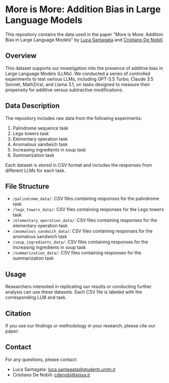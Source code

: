 # More is More: Addition Bias in Large Language Models

This repository contains the data used in the paper "More is More: Addition Bias in Large Language Models" by [Luca Santagata](https://www.linkedin.com/in/luca-santagata-b06501147/) and [Cristiano De Nobili](https://denocris.com/).

## Overview

This dataset supports our investigation into the presence of additive bias in Large Language Models (LLMs). We conducted a series of controlled experiments to test various LLMs, including GPT-3.5 Turbo, Claude 3.5 Sonnet, MathΣtral, and Llama 3.1, on tasks designed to measure their propensity for additive versus subtractive modifications.

## Data Description

The repository includes raw data from the following experiments:

1. Palindrome sequence task
2. Lego towers task
3. Elementary operation task
4. Anomalous sandwich task
5. Increasing ingredients in soup task
6. Summarization task

Each dataset is stored in CSV format and includes the responses from different LLMs for each task.

## File Structure

- `/palindrome_data/`: CSV files containing responses for the palindrome task
- `/lego_towers_data/`: CSV files containing responses for the Lego towers task
- `/elementary_operation_data/`: CSV files containing responses for the elementary operation task
- `/anomalous_sandwich_data/`: CSV files containing responses for the anomalous sandwich task
- `/soup_ingredients_data/`: CSV files containing responses for the increasing ingredients in soup task
- `/summarization_data/`: CSV files containing responses for the summarization task

## Usage

Researchers interested in replicating our results or conducting further analysis can use these datasets. Each CSV file is labeled with the corresponding LLM and task.

## Citation

If you use our findings or methodology in your research, please cite our paper:

## Contact

For any questions, please contact:

- Luca Santagata: luca.santagata@studenti.unitn.it
- Cristiano De Nobili: cdenobi@sissa.it
